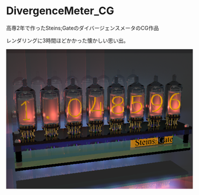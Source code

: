 # DivergenceMeter_CG
高専2年で作ったSteins;GateのダイバージェンスメータのCG作品

レンダリングに3時間ほどかかった懐かしい思い出。

![](https://github.com/Hiroya-W/DivergenceMeter_CG/blob/master/testrend.png)
